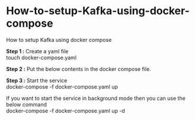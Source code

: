 # How-to-setup-Kafka-using-docker-compose
How to setup Kafka using docker compose

<b>Step 1 :</b> Create a yaml file<br>
touch docker-compose.yaml<br>

<b>Step 2 :</b> Put the below contents in the docker compose file.<br>

<b>Step 3 :</b> Start the service <br>
docker-compose -f docker-compose.yaml up<br>

If you want to start the service in background mode then you can use the below command<br>
docker-compose -f docker-compose.yaml up -d<br>
